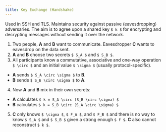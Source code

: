 ```yaml
---
title: Key Exchange (Handshake)
---
```


Used in SSH and TLS. Maintains security against passive (eavesdropping)
adversaries. The aim is to agree upon a shared key `$ k $` for encrypting
and decrypting messages without sending it over the network.

 1. Two people, **A** and **B** want to communicate. Eavesdropper
 **C** wants to eavesdrop on the data sent.
 2. **A** and **B** choose two secrets `$ S_A $` and `$ S_B $`.
 3. All participants know a commutative, associative and one-way
 operation `$ \circ $` and an initial value `$ \sigma $` (usually
 protocol-specific).
  - **A** sends `$ S_A \circ \sigma $` to **B**.
  - **B** sends `$ S_B \circ \sigma $` to **A**.
 4. Now **A** and **B** mix in their own secrets:
  - **A** calculates `$ k = S_A \circ (S_B \circ \sigma) $`
  - **B** calculates `$ k = S_B \circ (S_A \circ \sigma) $`
 5. **C** only knows `$ \sigma $`, `$ F_A $`, and `$ F_B $` and there
 is no way to know `$ S_A $` and `$ S_B $` given a strong enough `$ f $`.
 **C** also cannot reconstruct `$ k $`.
